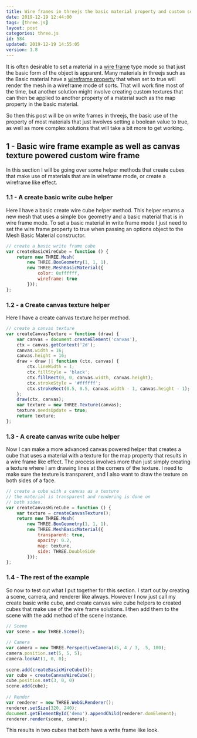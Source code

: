 ```yaml
---
title: Wire frames in threejs the basic material property and custom solutions
date: 2019-12-19 12:44:00
tags: [three.js]
layout: post
categories: three.js
id: 584
updated: 2019-12-19 14:55:05
version: 1.8
---
```


It is often desirable to set a material in a [wire frame](https://en.wikipedia.org/wiki/Wire-frame_model) type mode so that just the basic form of the object is apparent. Many materials in threejs such as the Basic material have a [wireframe property](https://threejs.org/docs/#api/en/materials/MeshBasicMaterial.wireframe) that when set to true will render the mesh in a wireframe mode of sorts. That will work fine most of the time, but another solution might involve creating custom textures that can then be applied to another property of a material such as the map property in the basic material.

So then this post will be on write frames in threejs, the basic use of the property of most materials that just involves setting a boolean value to true, as well as more complex solutions that will take a bit more to get working.

<!-- more -->


## 1 - Basic wire frame example as well as canvas texture powered custom wire frame

In this section I will be going over some helper methods that create cubes that make use of materials that are in wireframe mode, or create a wireframe like effect.

### 1.1 - A create basic write cube helper

Here I have a basic create wire cube helper method. This helper returns a new mesh that uses a simple box geometry and a basic material that is in wire frame mode. To set a basic material in write frame mode I just need to set the wire frame property to true when  passing an options object to the Mesh Basic Material constructor.

```js
// create a basic write frame cube
var createBasicWireCube = function () {
    return new THREE.Mesh(
        new THREE.BoxGeometry(1, 1, 1),
        new THREE.MeshBasicMaterial({
            color: 0xffffff,
            wireframe: true
        }));
};
```

### 1.2 - a Create canvas texture helper

Here I have a create canvas texture helper method.

```js
// create a canvas texture
var createCanvasTexture = function (draw) {
    var canvas = document.createElement('canvas'),
    ctx = canvas.getContext('2d');
    canvas.width = 16;
    canvas.height = 16;
    draw = draw || function (ctx, canvas) {
        ctx.lineWidth = 1;
        ctx.fillStyle = 'black';
        ctx.fillRect(0, 0, canvas.width, canvas.height);
        ctx.strokeStyle = '#ffffff';
        ctx.strokeRect(0.5, 0.5, canvas.width - 1, canvas.height - 1);
    };
    draw(ctx, canvas);
    var texture = new THREE.Texture(canvas);
    texture.needsUpdate = true;
    return texture;
};
```

### 1.3 - A create canvas write cube helper

Now I can make a more advanced canvas powered helper that creates a cube that uses a material with a texture for the map property that results in a wire frame like effect. The process involves more than just simply creating a texture where I am drawing lines at the corners of the texture. I need to make sure the texture is transparent, and I also want to draw the texture on both sides of a face.

```js
// create a cube with a canvas as a texture
// the material is transparent and rendering is done on
// both sides.
var createCanvasWireCube = function () {
    var texture = createCanvasTexture();
    return new THREE.Mesh(
        new THREE.BoxGeometry(1, 1, 1),
        new THREE.MeshBasicMaterial({
            transparent: true,
            opacity: 0.2,
            map: texture,
            side: THREE.DoubleSide
        }));
};
```

### 1.4 - The rest of the example

So now to test out what I put together for this section. I start out by creating a scene, camera, and renderer like always. However I now just call my create basic write cube, and create canvas wire cube helpers to created cubes that make use of the wire frame solutions. I then add them to the scene with the add method of the scene instance.

```js
// Scene
var scene = new THREE.Scene();
 
// Camera
var camera = new THREE.PerspectiveCamera(45, 4 / 3, .5, 100);
camera.position.set(5, 5, 5);
camera.lookAt(1, 0, 0);
 
scene.add(createBasicWireCube());
var cube = createCanvasWireCube();
cube.position.set(3, 0, 0)
scene.add(cube);
 
// Render
var renderer = new THREE.WebGLRenderer();
renderer.setSize(320, 240);
document.getElementById('demo').appendChild(renderer.domElement);
renderer.render(scene, camera);
```

This results in two cubes that both have a write frame like look.